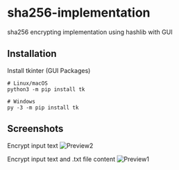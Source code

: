 # sha256-implementation
sha256 encrypting implementation using hashlib with GUI

## Installation
Install tkinter (GUI Packages)
```
# Linux/macOS
python3 -m pip install tk

# Windows
py -3 -m pip install tk
```

## Screenshots


Encrypt input text
![Preview2](https://media.discordapp.net/attachments/706796095719866469/923677497470623765/unknown.png)

Encrypt input text and .txt file content
![Preview1](https://media.discordapp.net/attachments/706796095719866469/923676858443247666/unknown.png)

